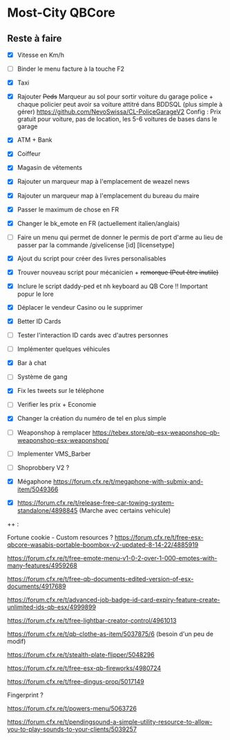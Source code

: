 # Most-City QBCore

## Reste à faire
- [x] Vitesse en Km/h
- [ ] Binder le menu facture à la touche F2
- [x] Taxi
- [x] Rajouter ~~Peds~~ Marqueur au sol pour sortir voiture du garage police + chaque policier peut avoir sa voiture attitré dans BDDSQL (plus simple à gérer)
https://github.com/NevoSwissa/CL-PoliceGarageV2
Config : Prix gratuit pour voiture, pas de location, les 5-6 voitures de bases dans le garage
- [x] ATM + Bank
- [x] Coiffeur
- [x] Magasin de vêtements 
- [x] Rajouter un marqueur map à l'emplacement de weazel news 
- [x] Rajouter un marqueur map à l'emplacement du bureau du maire
- [x] Passer le maximum de chose en FR
- [x] Changer le bk_emote en FR (actuellement italien/anglais)
- [ ] Faire un menu qui permet de donner le permis de port d'arme au lieu de passer par la commande /givelicense [id] [licensetype]
- [x] Ajout du script pour créer des livres personalisables 
- [x] Trouver nouveau script pour mécanicien + ~~remorque (Peut être inutile)~~

- [x] Inclure le script daddy-ped et nh keyboard au QB Core !! Important popur le lore

- [x] Déplacer le vendeur Casino ou le supprimer

- [x] Better ID Cards
- [ ] Tester l'interaction ID cards avec d'autres personnes
- [ ] Implémenter quelques véhicules
- [x] Bar à chat
- [ ] Système de gang
- [x] Fix les tweets sur le téléphone
- [ ] Verifier les prix + Economie 
- [x] Changer la création du numéro de tel en plus simple
- [ ] Weaponshop à remplacer https://tebex.store/qb-esx-weaponshop-qb-weaponshop-esx-weaponshop/
- [ ] Implementer VMS_Barber
- [ ] Shoprobbery V2 ?
- [x] Mégaphone https://forum.cfx.re/t/megaphone-with-submix-and-item/5049366
- [x] https://forum.cfx.re/t/release-free-car-towing-system-standalone/4898845 (Marche avec certains vehicule)



++ : 

Fortune cookie - Custom resources ? 
https://forum.cfx.re/t/free-esx-qbcore-wasabis-portable-boombox-v2-updated-8-14-22/4885919

https://forum.cfx.re/t/free-emote-menu-v1-0-2-over-1-000-emotes-with-many-features/4959268

https://forum.cfx.re/t/free-qb-documents-edited-version-of-esx-documents/4917689

https://forum.cfx.re/t/advanced-job-badge-id-card-expiry-feature-create-unlimited-ids-qb-esx/4999899

https://forum.cfx.re/t/free-lightbar-creator-control/4961013

https://forum.cfx.re/t/qb-clothe-as-item/5037875/6 (besoin d'un peu de modif)

https://forum.cfx.re/t/stealth-plate-flipper/5048296

https://forum.cfx.re/t/free-esx-qb-fireworks/4980724

https://forum.cfx.re/t/free-dingus-prop/5017149

Fingerprint ? 

https://forum.cfx.re/t/powers-menu/5063726

https://forum.cfx.re/t/pendingsound-a-simple-utility-resource-to-allow-you-to-play-sounds-to-your-clients/5039257